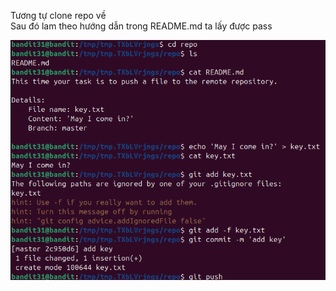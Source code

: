 Tương tự clone repo về\
Sau đó lam theo hướng dẫn trong README.md ta lấy được pass

![alt text](writeup/anh/41.png)